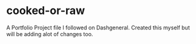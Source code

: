 # cooked-or-raw
A Portfolio Project file I followed on Dashgeneral. Created this myself but will be adding alot of changes too.
